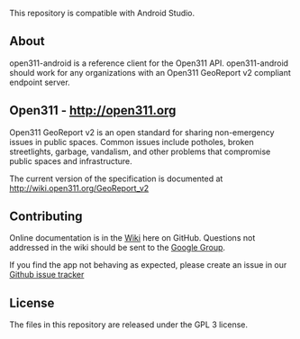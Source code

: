 This repository is compatible with Android Studio.

## About
open311-android is a reference client for the Open311 API.
open311-android should work for any organizations with an Open311 GeoReport v2 compliant endpoint server.

## Open311 - http://open311.org
Open311 GeoReport v2 is an open standard for sharing non-emergency issues in public spaces.  Common issues include potholes, broken streetlights, garbage, vandalism, and other problems that compromise public spaces and infrastructure.

The current version of the specification is documented at http://wiki.open311.org/GeoReport_v2

## Contributing
Online documentation is in the [Wiki](https://github.com/City-of-Bloomington/open311-android/wiki) here on GitHub.  Questions not addressed in the wiki should be sent to the [Google Group](https://groups.google.com/forum/?fromgroups#!forum/open311-mobile).

If you find the app not behaving as expected, please create an issue in our [Github issue tracker](https://github.com/City-of-Bloomington/open311-android/issues)

## License
The files in this repository are released under the GPL 3 license.

